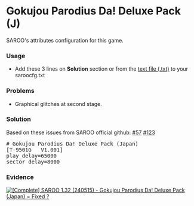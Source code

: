 # Gokujou Parodius Da! Deluxe Pack (J)

SAROO's attributes configuration for this game.

### Usage

- Add these 3 lines on **Solution** section or from the [text file (.txt)](./config.txt) to your saroocfg.txt

### Problems

- Graphical glitches at second stage.

### Solution

Based on these issues from SAROO official github:
[#57](https://github.com/tpunix/SAROO/issues/57)
[#123](https://github.com/tpunix/SAROO/issues/123)

<pre># Gokujou Parodius Da! Deluxe Pack (Japan)
[T-9501G   V1.001]
play_delay=65000 
sector_delay=8000</pre>

### Evidence

[![[Complete] SAROO 1.32 (240515) - Gokujou Parodius Da! Deluxe Pack (Japan) = Fixed ?](https://img.youtube.com/vi/W1m8PnKwCFY/0.jpg)](https://youtu.be/W1m8PnKwCFY)
